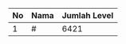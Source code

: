 | No | Nama            | Jumlah Level |
|----|-----------------|--------------|
| 1  | #    |    6421        |
